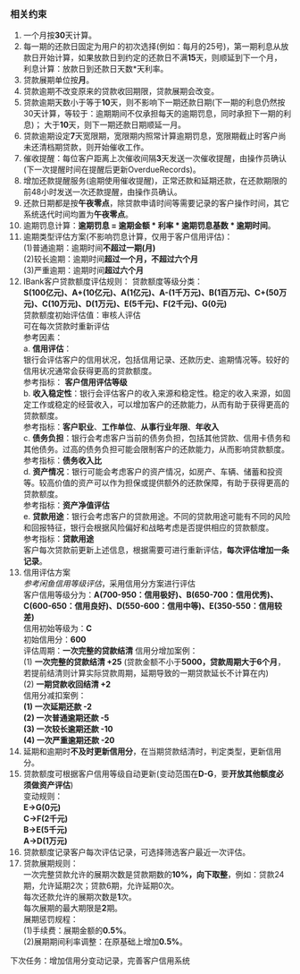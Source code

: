 ### 相关约束
1. 一个月按**30**天计算。
2. 每一期的还款日固定为用户的初次选择(例如：每月的25号)，第一期利息从放款日开始计算，如果放款日到约定的还款日不满**15**天，则顺延到下一个月，
利息计算：放款日到还款日天数*天利率。
3. 贷款展期单位按**月**。
4. 贷款逾期不改变原来的贷款收回期限，贷款展期会改变。
5. 贷款逾期天数小于等于**10**天，则不影响下一期还款日期(下一期的利息仍然按30天计算，等较于：逾期期间不仅承担每天的逾期罚息，同时承担下一期的利息)；
大于**10**天，则下一期还款日期顺延一月。
6. 贷款逾期设定**7**天宽限期，宽限期内照常计算逾期罚息，宽限期截止时客户尚未还清档期贷款，则开始催收工作。
7. 催收提醒：每位客户距离上次催收间隔**3**天发送一次催收提醒，由操作员确认(下一次提醒时间在提醒后更新OverdueRecords)。  
8. 增加还款提醒服务(逾期使用催收提醒)，正常还款和延期还款，在还款期限的前48小时发送一次还款提醒，由操作员确认。
9. 还款日期都是按**午夜零点**，除贷款申请时间等需要记录的客户操作时间，其它系统迭代时间均置为**午夜零点**。
10. 逾期罚息计算：**逾期罚息 = 逾期金额 * 利率 * 逾期罚息基数 * 逾期时间**。
11. 逾期类型评估方案(不影响罚息计算，仅用于客户信用评估)：  
    (1)普通逾期：逾期时间**不超过一期(月)**  
    (2)较长逾期：逾期时间**超过一个月，不超过六个月**  
    (3)严重逾期：逾期时间**超过六个月**  
12. IBank客户贷款额度评估规则： 
贷款额度等级分类：  
**S(100亿元)、A+(10亿元)、A(1亿元)、A-(1千万元)、B(1百万元)、C+(50万元)、C(10万元)、D(1万元)、E(5千元)、F(2千元)、G(0元)**  
贷款额度初始评估值：审核人评估  
可在每次贷款时重新评估  
参考因素：  
a. **信用评估**：  
银行会评估客户的信用状况，包括信用记录、还款历史、逾期情况等。较好的信用状况通常会获得更高的贷款额度。  
参考指标： **客户信用评估等级**  
b. **收入稳定性**：银行会评估客户的收入来源和稳定性。稳定的收入来源，如固定工作或稳定的经营收入，可以增加客户的还款能力，从而有助于获得更高的贷款额度。  
参考指标：**客户职业**、**工作单位**、**从事行业年限**、**年收入**  
c. **债务负担**：银行会考虑客户当前的债务负担，包括其他贷款、信用卡债务和其他债务。过高的债务负担可能会限制客户的还款能力，从而影响贷款额度。  
参考指标：**债务收入比**  
d. **资产情况**：银行可能会考虑客户的资产情况，如房产、车辆、储蓄和投资等。较高价值的资产可以作为担保或提供额外的还款保障，有助于获得更高的贷款额度。  
参考指标：**资产净值评估**  
e. **贷款用途**：银行会考虑客户的贷款用途。不同的贷款用途可能有不同的风险和回报特征，银行会根据风险偏好和战略考虑是否提供相应的贷款额度。  
参考指标：**贷款用途**    
客户每次贷款前更新上述信息，根据需要可进行重新评估，**每次评估增加一条记录**。
13. 信用评估方案  
_参考闲鱼信用等级评估_，采用信用分方案进行评估  
客户信用等级分为：**A(700-950：信用极好)、B(650-700：信用优秀)、C(600-650：信用良好)、D(550-600：信用中等)、E(350-550：信用较差)**  
信用初始等级为：**C**  
初始信用分：**600**  
评估周期：**一次完整的贷款结清**
信用分增加案例：  
    (1) **一次完整的贷款结清 +25** (贷款金额不小于**5000，贷款周期大于6个月**，若提前结清则计算实际贷款周期，延期导致的一期贷款延长不计算在内)  
    (2) **一期贷款收回结清 +2**  
信用分减扣案例：  
    **(1) 一次延期还款 -2  
    (2) 一次普通逾期还款 -5  
    (3) 一次较长逾期还款 -10  
    (4) 一次严重逾期还款 -20**  
14. 延期和逾期时**不及时更新信用分**，在当期贷款结清时，判定类型，更新信用分。
15. 贷款额度可根据客户信用等级自动更新(变动范围在**D-G**，要**开放其他额度必须做资产评估**)  
变动规则：  
**E->G(0元)  
C->F(2千元)  
B->E(5千元)  
A->D(1万元)**  
16. 贷款额度记录客户每次评估记录，可选择筛选客户最近一次评估。  
17. 贷款展期规则：  
一次完整贷款允许的展期次数是贷款期数的**10%，向下取整**，例如：贷款24期，允许延期2次；贷款6期，允许延期0次。  
每次还款允许的展期次数是**1**次。  
每次展期的最大期限是**2**期。  
展期惩罚规程：  
    (1)手续费：展期金额的**0.5%**。  
    (2)展期期间利率调整：在原基础上增加**0.5%**。  

下次任务：增加信用分变动记录，完善客户信用系统  

